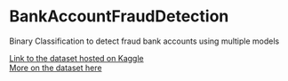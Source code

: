 # BankAccountFraudDetection
Binary Classification to detect fraud bank accounts using multiple models

[Link to the dataset hosted on Kaggle](https://www.kaggle.com/datasets/sgpjesus/bank-account-fraud-dataset-neurips-2022) <br>
[More on the dataset here](https://github.com/feedzai/bank-account-fraud)
